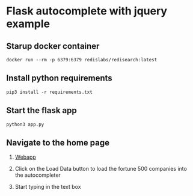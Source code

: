 # Flask autocomplete with jquery example


## Starup docker container

```
docker run --rm -p 6379:6379 redislabs/redisearch:latest
```

## Install python requirements

```
pip3 install -r requirements.txt
```

## Start the flask app

```
python3 app.py 
```

## Navigate to the home page

1) [Webapp](http://localhost:5000)

2) Click on the Load Data button to load the fortune 500 companies into the autocompleter

3) Start typing in the text box